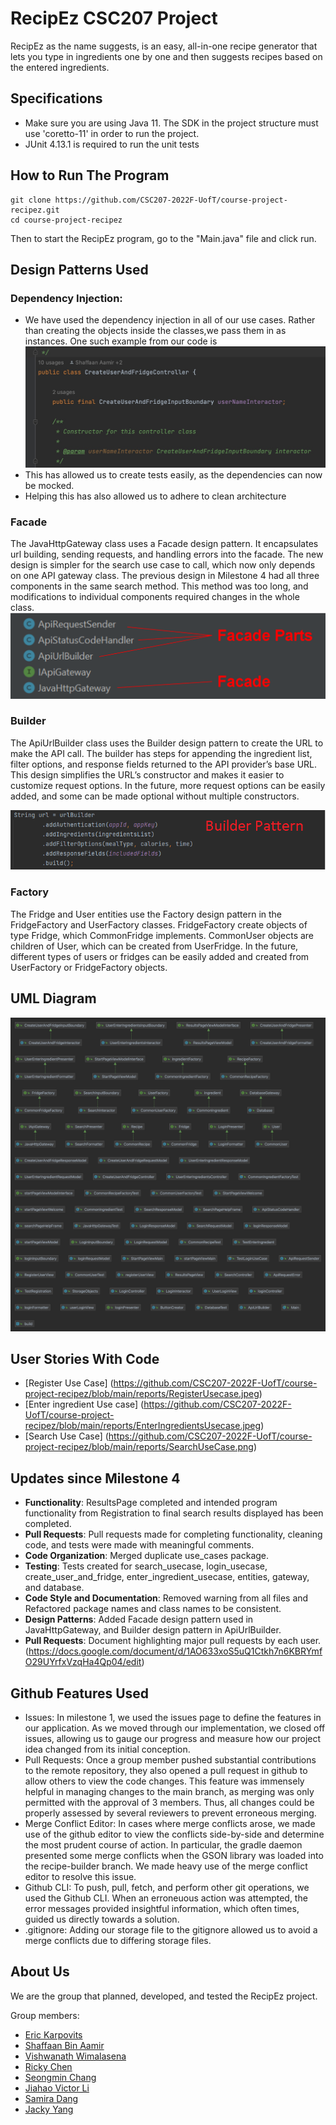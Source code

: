 # RecipEz CSC207 Project
RecipEz as the name suggests, is an easy, all-in-one recipe generator that lets you type in ingredients one by one and then suggests recipes based on the entered ingredients.


## Specifications 
- Make sure you are using Java 11. The SDK in the project structure must use 'coretto-11' in order to run the project. 
- JUnit 4.13.1 is required to run the unit tests 

## How to Run The Program
``` shell
git clone https://github.com/CSC207-2022F-UofT/course-project-recipez.git
cd course-project-recipez
```
Then to start the RecipEz program, go to the "Main.java" file and click run.

## Design Patterns Used
### Dependency Injection:
- We have used the dependency injection in all of our use cases. Rather than creating the objects inside the classes,we pass them in as instances. One such example from our code is
![Dependency Injection Example](reports/DependecyInjectionDesignPattern.jpeg)
- This has allowed us to create tests easily, as the dependencies can now be mocked.
- Helping this has also allowed us to adhere to clean architecture
### Facade
The JavaHttpGateway class uses a Facade design pattern. It encapsulates url building, sending requests, and handling errors into the facade. The new design is simpler for the search use case to call, which now only depends on one API gateway class. The previous design in Milestone 4 had all three components in the same search method. This method was too long, and modifications to individual components required changes in the whole class.
![Facade file diagram](reports/javahttpgateway_facade_pattern.png)

### Builder
The ApiUrlBuilder class uses the Builder design pattern to create the URL to make the API call. The builder has steps for appending the ingredient list, filter options, and response fields returned to the API provider’s base URL. This design simplifies the URL’s constructor and makes it easier to customize request options. In the future, more request options can be easily added, and some can be made optional without multiple constructors.

![Builder file diagram](reports/urlbuilder_builder_pattern.png)
### Factory
The Fridge and User entities use the Factory design pattern in the FridgeFactory and UserFactory classes. FridgeFactory create objects of type Fridge, which CommonFridge implements. CommonUser objects are children of User, which can be created from UserFridge. In the future, different types of users or fridges can be easily added and created from UserFactory or FridgeFactory objects.

## UML Diagram 
![UML Diagram](reports/UMLDiagram.png)

## User Stories With Code
- [Register Use Case] (https://github.com/CSC207-2022F-UofT/course-project-recipez/blob/main/reports/RegisterUsecase.jpeg)
- [Enter ingredient Use case] (https://github.com/CSC207-2022F-UofT/course-project-recipez/blob/main/reports/EnterIngredientsUsecase.jpeg)
- [Search Use Case] (https://github.com/CSC207-2022F-UofT/course-project-recipez/blob/main/reports/SearchUseCase.png)


## Updates since Milestone 4

- **Functionality**: ResultsPage completed and intended program functionality from Registration to final search results displayed has been completed.
- **Pull Requests**: Pull requests made for completing functionality, cleaning code, and tests were made with meaningful comments.
- **Code Organization**: Merged duplicate use_cases package.
- **Testing**: Tests created for search_usecase, login_usecase, create_user_and_fridge, enter_ingredient_usecase, entities, gateway, and database.
- **Code Style and Documentation**: Removed warning from all files and Refactored package names and class names to be consistent.
- **Design Patterns**: Added Facade design pattern used in JavaHttpGateway, and Builder design pattern in ApiUrlBuilder.
- **Pull Requests**: Document highlighting  major pull requests by each user. (https://docs.google.com/document/d/1AO633xoS5uQ1Ctkh7n6KBRYmfO29UYrfxVzqHa4Qp04/edit)
 
## Github Features Used
- Issues: In milestone 1, we used the issues page to define the features in our application. As we moved through our implementation, we closed off issues, allowing us to gauge our progress and measure how our project idea changed from its initial conception. 
- Pull Requests: Once a group member pushed substantial contributions to the remote repository, they also opened a pull request in github to allow others to view the code changes. This feature was immensely helpful in managing changes to the main branch, as merging was only permitted with the approval of 3 members. Thus, all changes could be properly assessed by several reviewers to prevent erroneous merging. 
- Merge Conflict Editor: In cases where merge conflicts arose, we made use of the github editor to view the conflicts side-by-side and determine the most prudent course of action. In particular, the gradle daemon presented some merge conflicts when the GSON library was loaded into the recipe-builder branch. We made heavy use of the merge conflict editor to resolve this issue.
- Github CLI: To push, pull, fetch, and perform other git operations, we used the Github CLI. When an erroneuous action was attempted, the error messages provided insightful information, which often times, guided us directly towards a solution.
- .gitignore: Adding our storage file to the gitignore allowed us to avoid a merge conflicts due to differing storage files. 

## About Us

We are the group that planned, developed, and tested the RecipEz project. 

Group members:
- [Eric Karpovits](https://github.com/EricKarpovits)
- [Shaffaan Bin Aamir](https://github.com/Shaffaan)
- [Vishwanath Wimalasena](https://github.com/fishyvishy)
- [Ricky Chen](https://github.com/rickychen175)
- [Seongmin Chang](https://github.com/takeachangs)
- [Jiahao Victor Li](https://github.com/RedFoxity)
- [Samira Dang](https://github.com/fonuxxine)
- [Jacky Yang](https://github.com/Zhuofan-Y)
